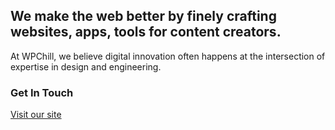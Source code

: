 ## We make the web better by finely crafting websites, apps, tools for content creators.

At WPChill, we believe digital innovation often happens at the intersection of expertise in design and engineering.
### Get In Touch
<a href="http://wpchill.com/contact/">Visit our site</a>

